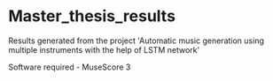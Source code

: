# Master_thesis_results
Results generated from the project 'Automatic music generation using multiple instruments with the help of LSTM network'

Software required - MuseScore 3
